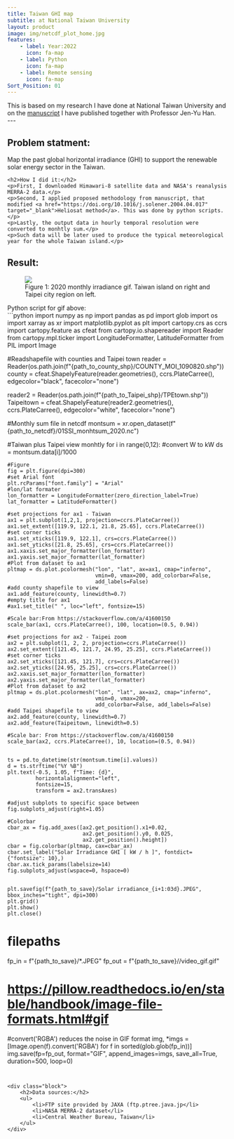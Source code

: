 ```yaml
---
title: Taiwan GHI map
subtitle: at National Taiwan University
layout: product
image: img/netcdf_plot_home.jpg
features:
    - label: Year:2022
      icon: fa-map
    - label: Python
      icon: fa-map
    - label: Remote sensing
      icon: fa-map
Sort_Position: 01
---
```

<div class="content">
This is based on my research I have done at National Taiwan University and on the <a href="https://doi.org/10.1016/j.renene.2022.01.027" target="_blank">manuscript</a> I have published together with Professor Jen-Yu Han. 
</div>
---
<div class="content">
	<h2>Problem statment:</h2>
	<p>Map the past global horizontal irradiance (GHI) to support the renewable solar energy sector in the Taiwan.</p>
	
	<h2>How I did it:</h2>
	<p>First, I downloaded Himawari-8 satellite data and NASA's reanalysis MERRA-2 data.</p>
	<p>Second, I applied proposed methodology from manuscript, that modified <a href="https://doi.org/10.1016/j.solener.2004.04.017" target="_blank">Heliosat method</a>. This was done by python scripts.</p>
	<p>Lastly, the output data in hourly temporal resolution were converted to monhtly sum.</p>
	<p>Such data will be later used to produce the typical meteorological year for the whole Taiwan island.</p>
</div>

<div class="content">
	<h2>Result:</h2>
	<figure class="image is-320x240">
		<img src="img/netcdf_plot.gif">
			<figcaption>
				Figure 1: 2020 monthly irradiance gif. Taiwan island on right and Taipei city region on left.
		</figcaption>
	</figure>
</div>
<div class="block">
Python script for gif above:
</div>
```python
import numpy as np
import pandas as pd
import glob
import os
import xarray as xr
import matplotlib.pyplot as plt
import cartopy.crs as ccrs
import cartopy.feature as cfeat
from cartopy.io.shapereader import Reader
from cartopy.mpl.ticker import LongitudeFormatter, LatitudeFormatter
from PIL import Image

#Readshapefile with counties and Taipei town
reader = Reader(os.path.join(f"{path_to_county_shp}/COUNTY_MOI_1090820.shp"))
county = cfeat.ShapelyFeature(reader.geometries(), ccrs.PlateCarree(), 
                              edgecolor="black", facecolor="none")

reader2 = Reader(os.path.join(f"{path_to_Taipei_shp}/TPEtown.shp"))
Taipeitown = cfeat.ShapelyFeature(reader2.geometries(), ccrs.PlateCarree(), 
                                  edgecolor="white", facecolor="none")

#Monthly sum file in netcdf
montsum = xr.open_dataset(f"{path_to_netcdf}/01SSI_monhtsum_2020.nc")

#Taiwan plus Taipei view monhtly
for i in range(0,12):
    #convert W to kW
    ds = montsum.data[i]/1000
    
    #Figure 
    fig = plt.figure(dpi=300)
    #set Arial font
    plt.rcParams["font.family"] = "Arial"
    #lon/lat formater 
    lon_formatter = LongitudeFormatter(zero_direction_label=True)
    lat_formatter = LatitudeFormatter()

    #set projections for ax1 - Taiwan
    ax1 = plt.subplot(1,2,1, projection=ccrs.PlateCarree())
    ax1.set_extent([119.9, 122.1, 21.8, 25.65], ccrs.PlateCarree())
    #set corner ticks
    ax1.set_xticks([119.9, 122.1], crs=ccrs.PlateCarree())
    ax1.set_yticks([21.8, 25.65], crs=ccrs.PlateCarree())
    ax1.xaxis.set_major_formatter(lon_formatter)
    ax1.yaxis.set_major_formatter(lat_formatter)
    #Plot from dataset to ax1
    pltmap = ds.plot.pcolormesh("lon", "lat", ax=ax1, cmap="inferno", 
                                vmin=0, vmax=200, add_colorbar=False, 
                                add_labels=False)
    #add county shapefile to view
    ax1.add_feature(county, linewidth=0.7)
    #empty title for ax1
    #ax1.set_title(" ", loc="left", fontsize=15)
    
    #Scale bar:From https://stackoverflow.com/a/41600150
    scale_bar(ax1, ccrs.PlateCarree(), 100, location=(0.5, 0.94)) 
    
    #set projections for ax2 - Taipei zoom
    ax2 = plt.subplot(1, 2, 2, projection=ccrs.PlateCarree())
    ax2.set_extent([121.45, 121.7, 24.95, 25.25], ccrs.PlateCarree())
    #set corner ticks
    ax2.set_xticks([121.45, 121.7], crs=ccrs.PlateCarree())
    ax2.set_yticks([24.95, 25.25], crs=ccrs.PlateCarree())
    ax2.xaxis.set_major_formatter(lon_formatter)
    ax2.yaxis.set_major_formatter(lat_formatter)
    #Plot from dataset to ax2
    pltmap = ds.plot.pcolormesh("lon", "lat", ax=ax2, cmap="inferno", 
                                vmin=0, vmax=200, 
                                add_colorbar=False, add_labels=False)
    #add Taipei shapefile to view
    ax2.add_feature(county, linewidth=0.7)
    ax2.add_feature(Taipeitown, linewidth=0.5)
    
    #Scale bar: From https://stackoverflow.com/a/41600150
    scale_bar(ax2, ccrs.PlateCarree(), 10, location=(0.5, 0.94)) 
    
    
    ts = pd.to_datetime(str(montsum.time[i].values)) 
    d = ts.strftime("%Y %B")
    plt.text(-0.5, 1.05, f"Time: {d}",
             horizontalalignment="left",
             fontsize=15,
             transform = ax2.transAxes)
    
    #adjust subplots to specific space between
    fig.subplots_adjust(right=1.05)
    
    #Colorbar 
    cbar_ax = fig.add_axes([ax2.get_position().x1+0.02, 
                            ax2.get_position().y0, 0.025, 
                            ax2.get_position().height])
    cbar = fig.colorbar(pltmap, cax=cbar_ax)
    cbar.set_label("Solar Irradiance GHI [ kW / h ]", fontdict={"fontsize": 10},)
    cbar.ax.tick_params(labelsize=14) 
    fig.subplots_adjust(wspace=0, hspace=0)
    
    
    plt.savefig(f"{path_to_save}/Solar irradiance_{i+1:03d}.JPEG", bbox_inches="tight", dpi=300)
    plt.grid()
    plt.show()
    plt.close()

# filepaths
fp_in = f"{path_to_save}/*.JPEG"
fp_out = f"{path_to_save}//video_gif.gif"

# https://pillow.readthedocs.io/en/stable/handbook/image-file-formats.html#gif
#convert('RGBA') reduces the noise in GIF format
img, *imgs = [Image.open(f).convert('RGBA') for f in sorted(glob.glob(fp_in))]
img.save(fp=fp_out, format="GIF", append_images=imgs,
         save_all=True, duration=500, loop=0)
```


<div class="block">
	<h2>Data sources:</h2>
	<ul>
		<li>FTP site provided by JAXA (ftp.ptree.java.jp</li>
		<li>NASA MERRA-2 dataset</li>
		<li>Central Weather Bureau, Taiwan</li>
	</ul>
</div>